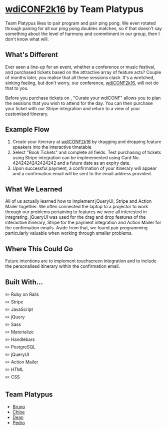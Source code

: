# [wdiCONF2k16](http://wdiCONF2K16.herokuapp.com/) by Team Platypus

Team Platypus likes to pair program and pair ping pong. We even rotated through pairing for all our ping pong doubles matches, so if that doesn't say something about the level of harmony and commitment in our group, then I don't know what will.

## What's Different

Ever seen a line-up for an event, whether a conference or music festival, and purchased tickets based on the attractive array of feature acts? Couple of months later, you realise that all these sessions clash. It's a wretched, sinking feeling, but don't worry, our conference, [wdiCONF2k16](http://wdiCONF2K16.herokuapp.com/), will not do that to you.

Before you purchase tickets on , "Curate your wdiCONF" allows you to plan the sessions that you wish to attend for the day. You can then purchase your ticket with our Stripe integration and return to a view of your customised itinerary.

## Example Flow

1. Create your itinerary at [wdiCONF2k16](http://wdiCONF2K16.herokuapp.com/) by dragging and dropping feature speakers into the interactive timetable
1. Select "Book Tickets" and complete all fields. Test purchasing of tickets using Stripe integration can be implmemented using Card No. 4242424242424242 and a future date as an expiry date. 
1. Upon successful payment, a confirmation of your itinerary will appear and a confirmation email will be sent to the email address provided.

## What We Learned

All of us actually learned how to implement jQueryUI, Stripe and Action Mailer together. We often connected the laptop to a projector to work through our problems pertaining to features we were all interested in integrating. jQueryUI was used for the drag and drop features of the interactive itinerary, Stripe for the payment integration and Action Mailer for the confirmation emails. Aside from that, we found pair programming particularly valuable when working through smaller problems.

## Where This Could Go

Future intentions are to implement touchscreen integration and to include the personalised itinerary within the confirmation email.

## Built With...

:pencil2: Ruby on Rails  <br />
:pencil2: Stripe <br />
:pencil2: JavaScript <br />
:pencil2: jQuery <br />
:pencil2: Sass  <br />
:pencil2: Materialize <br />
:pencil2: Handlebars  <br />
:pencil2: PostgreSQL <br />
:pencil2: jQueryUI  <br />
:pencil2: Action Mailer  <br />
:pencil2: HTML <br />
:pencil2: CSS  <br />

## Team Platypus
* [Bruno](https://github.com/brunorampi)
* [Chloe](https://github.com/eolhc)
* [Dean](https://github.com/Deanb100)
* [Pedro](https://github.com/ppteixeira)

